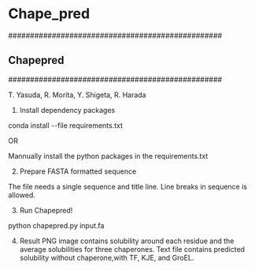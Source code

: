 # Chape_pred

#################################################
##                  Chapepred                  ##
#################################################

T. Yasuda, R. Morita, Y. Shigeta, R. Harada

1. Install dependency packages

conda install --file requirements.txt

OR

Mannually install the python packages in the requirements.txt


2. Prepare FASTA formatted sequence

The file needs a single sequence and title line.
Line breaks in sequence is allowed.


3. Run Chapepred!

python chapepred.py input.fa


4. Result
PNG image contains solubility around each residue and
the average solubilities for three chaperones.
Text file contains predicted solubility without chaperone,with TF, KJE, and GroEL.
